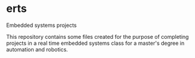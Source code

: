 # erts
Embedded systems projects

This repository contains some files created for the purpose of completing projects in a real time embedded systems class for a master's degree in automation and robotics.
